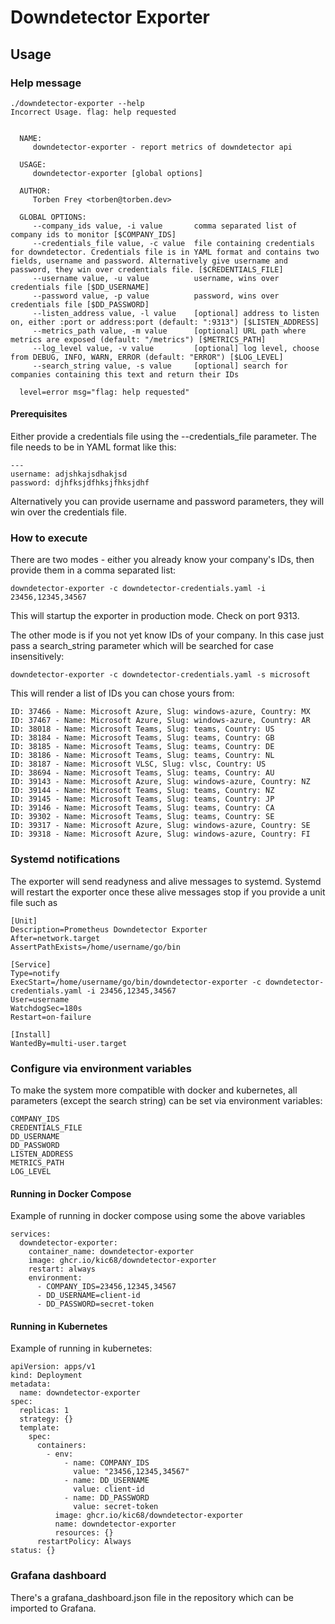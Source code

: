 # Downdetector Exporter

## Usage

### Help message

```
./downdetector-exporter --help
Incorrect Usage. flag: help requested


  NAME:
     downdetector-exporter - report metrics of downdetector api

  USAGE:
     downdetector-exporter [global options]

  AUTHOR:
     Torben Frey <torben@torben.dev>

  GLOBAL OPTIONS:
     --company_ids value, -i value       comma separated list of company ids to monitor [$COMPANY_IDS]
     --credentials_file value, -c value  file containing credentials for downdetector. Credentials file is in YAML format and contains two fields, username and password. Alternatively give username and password, they win over credentials file. [$CREDENTIALS_FILE]
     --username value, -u value          username, wins over credentials file [$DD_USERNAME]
     --password value, -p value          password, wins over credentials file [$DD_PASSWORD]
     --listen_address value, -l value    [optional] address to listen on, either :port or address:port (default: ":9313") [$LISTEN_ADDRESS]
     --metrics_path value, -m value      [optional] URL path where metrics are exposed (default: "/metrics") [$METRICS_PATH]
     --log_level value, -v value         [optional] log level, choose from DEBUG, INFO, WARN, ERROR (default: "ERROR") [$LOG_LEVEL]
     --search_string value, -s value     [optional] search for companies containing this text and return their IDs

  level=error msg="flag: help requested"
```

#### Prerequisites

Either provide a credentials file using the --credentials_file parameter. The file needs to be in YAML format like this:

```
---
username: adjshkajsdhakjsd
password: djhfksjdfhksjfhksjdhf

```
Alternatively you can provide username and password parameters, they will win over the credentials file.

### How to execute

There are two modes - either you already know your company's IDs, then provide them in a comma separated list:

`downdetector-exporter -c downdetector-credentials.yaml -i 23456,12345,34567`

This will startup the exporter in production mode. Check on port 9313.

The other mode is if you not yet know IDs of your company. In this case just pass a search_string parameter which will be searched for case insensitively:

`downdetector-exporter -c downdetector-credentials.yaml -s microsoft`

This will render a list of IDs you can chose yours from:

```
ID: 37466 - Name: Microsoft Azure, Slug: windows-azure, Country: MX
ID: 37467 - Name: Microsoft Azure, Slug: windows-azure, Country: AR
ID: 38018 - Name: Microsoft Teams, Slug: teams, Country: US
ID: 38184 - Name: Microsoft Teams, Slug: teams, Country: GB
ID: 38185 - Name: Microsoft Teams, Slug: teams, Country: DE
ID: 38186 - Name: Microsoft Teams, Slug: teams, Country: NL
ID: 38187 - Name: Microsoft VLSC, Slug: vlsc, Country: US
ID: 38694 - Name: Microsoft Teams, Slug: teams, Country: AU
ID: 39143 - Name: Microsoft Azure, Slug: windows-azure, Country: NZ
ID: 39144 - Name: Microsoft Teams, Slug: teams, Country: NZ
ID: 39145 - Name: Microsoft Teams, Slug: teams, Country: JP
ID: 39146 - Name: Microsoft Teams, Slug: teams, Country: CA
ID: 39302 - Name: Microsoft Teams, Slug: teams, Country: SE
ID: 39317 - Name: Microsoft Azure, Slug: windows-azure, Country: SE
ID: 39318 - Name: Microsoft Azure, Slug: windows-azure, Country: FI
```

### Systemd notifications

The exporter will send readyness and alive messages to systemd. Systemd will restart the exporter once these alive messages stop if you provide a unit file such as

```
[Unit]
Description=Prometheus Downdetector Exporter
After=network.target
AssertPathExists=/home/username/go/bin

[Service]
Type=notify
ExecStart=/home/username/go/bin/downdetector-exporter -c downdetector-credentials.yaml -i 23456,12345,34567
User=username
WatchdogSec=180s
Restart=on-failure

[Install]
WantedBy=multi-user.target
```

### Configure via environment variables

To make the system more compatible with docker and kubernetes, all parameters (except the search string) can be set via environment variables:

```
COMPANY_IDS
CREDENTIALS_FILE
DD_USERNAME
DD_PASSWORD
LISTEN_ADDRESS
METRICS_PATH
LOG_LEVEL
```

#### Running in Docker Compose

Example of running in docker compose using some the above variables

```
services:
  downdetector-exporter:
    container_name: downdetector-exporter
    image: ghcr.io/kic68/downdetector-exporter
    restart: always
    environment:
      - COMPANY_IDS=23456,12345,34567
      - DD_USERNAME=client-id
      - DD_PASSWORD=secret-token
```

#### Running in Kubernetes

Example of running in kubernetes:

```
apiVersion: apps/v1
kind: Deployment
metadata:
  name: downdetector-exporter
spec:
  replicas: 1
  strategy: {}
  template:
    spec:
      containers:
        - env:
            - name: COMPANY_IDS
              value: "23456,12345,34567"
            - name: DD_USERNAME
              value: client-id
            - name: DD_PASSWORD
              value: secret-token
          image: ghcr.io/kic68/downdetector-exporter
          name: downdetector-exporter
          resources: {}
      restartPolicy: Always
status: {}
```

### Grafana dashboard

There's a grafana_dashboard.json file in the repository which can be imported to Grafana.
